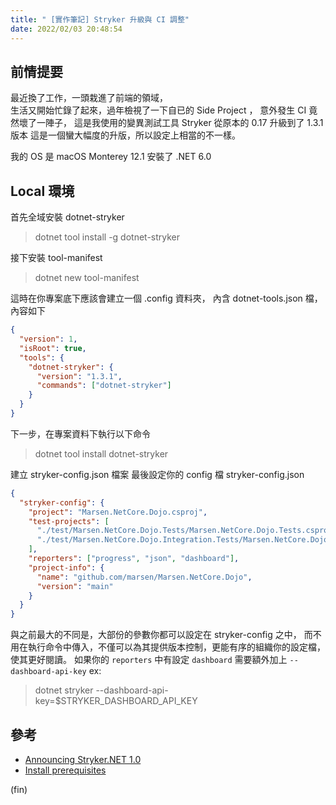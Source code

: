 ```yaml
---
title: " [實作筆記] Stryker 升級與 CI 調整"
date: 2022/02/03 20:48:54
---
```


## 前情提要

最近換了工作，一頭栽進了前端的領域，  
生活又開始忙錄了起來，過年檢視了一下自已的 Side Project ，
意外發生 CI 竟然壞了一陣子，
這是我使用的變異測試工具 Stryker 從原本的 0.17 升級到了 1.3.1 版本
這是一個蠻大幅度的升版，所以設定上相當的不一樣。

我的 OS 是 macOS Monterey 12.1
安裝了 .NET 6.0

## Local 環境

首先全域安裝 dotnet-stryker

> dotnet tool install -g dotnet-stryker

接下安裝 tool-manifest

> dotnet new tool-manifest

這時在你專案底下應該會建立一個 .config 資料夾，
內含 dotnet-tools.json 檔，內容如下

```json
{
  "version": 1,
  "isRoot": true,
  "tools": {
    "dotnet-stryker": {
      "version": "1.3.1",
      "commands": ["dotnet-stryker"]
    }
  }
}
```

下一步，在專案資料下執行以下命令

> dotnet tool install dotnet-stryker

建立 stryker-config.json 檔案
最後設定你的 config 檔 stryker-config.json

```json
{
  "stryker-config": {
    "project": "Marsen.NetCore.Dojo.csproj",
    "test-projects": [
      "./test/Marsen.NetCore.Dojo.Tests/Marsen.NetCore.Dojo.Tests.csproj",
      "./test/Marsen.NetCore.Dojo.Integration.Tests/Marsen.NetCore.Dojo.Integration.Tests.csproj"
    ],
    "reporters": ["progress", "json", "dashboard"],
    "project-info": {
      "name": "github.com/marsen/Marsen.NetCore.Dojo",
      "version": "main"
    }
  }
}
```

與之前最大的不同是，大部份的參數你都可以設定在 stryker-config 之中，
而不用在執行命令中傳入，不僅可以為其提供版本控制，更能有序的組織你的設定檔，
使其更好閱讀。
如果你的 `reporters` 中有設定 `dashboard` 需要額外加上 `--dashboard-api-key`
ex:

> dotnet stryker --dashboard-api-key=$STRYKER_DASHBOARD_API_KEY

## 參考

- [Announcing Stryker.NET 1.0](https://stryker-mutator.io/blog/2021-30-10-announcing-stryker-net-1.md/)
- [Install prerequisites](https://stryker-mutator.io/docs/stryker-net/getting-started)

(fin)
